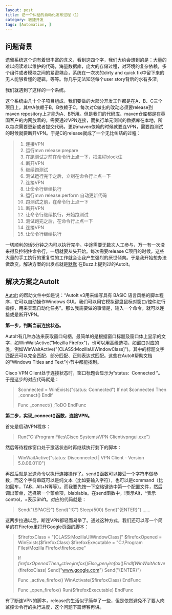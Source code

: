 ```yaml
---
layout: post
title: 记一个纠结的自动化发布过程（1）
category: 敏捷开发
tags: [Automation, ]
---
```

<h2>问题背景</h2>
遗留系统这个词有着很丰富的含义，看到这四个字，我们大约会想到的是：大量的难以阅读难以维护的代码，海量数据库，庞大的存储过程，对环境的复杂依赖，多个组件或者模块之间的紧密耦合，系统在一次次的dirty and quick fix中留下来的无人能够看懂的逻辑，等等。你几乎无法知晓每个user story背后的水有多深。

我们就遇到了这样的一个系统。

这个系统由几十个子项目组成，我们要做的大部分开发工作都是在A、B、C三个项目上，其中A依赖于B，B依赖于C。每次对C做出的改动必须要release到maven repository上才能为A、B所用。但是我们的代码库、maven仓库都是在英国客户的内网放着的，需要通过VPN连接，而执行单元测试的数据库在本地，所以每次需要更新或者提交代码，更新maven依赖的时候就要连VPN，需要跑测试的时候就要断开VPN。于是C的release就成了一个无比纠结的过程：
<blockquote>
<ol>
	<li>连接VPN</li>
	<li>运行mvn release:prepare</li>
	<li>在跑测试之前在命令行上点一下，把进程block住</li>
	<li>断开VPN</li>
	<li>继续跑测试</li>
	<li>测试运行完毕之后，立刻在命令行上点一下</li>
	<li>连接VPN</li>
	<li>让命令行继续执行</li>
	<li>运行mvn release:perform 自动更新代码</li>
	<li>跑测试之前，在命令行上点一下</li>
	<li>断开VPN</li>
	<li>让命令行继续执行，开始跑测试</li>
	<li>测试跑完之后，在命令行上点一下</li>
	<li>连接VPN</li>
	<li>让命令行继续执行</li>
</ol>
</blockquote>
一切顺利的话5分钟之内可以执行完毕。中途需要无数次人工参与，万一有一次没来得及控制住命令行，一切就要从头开始。每次需要release C项目的时候，这些大量的手工执行的重复性的工作就会让我产生强烈的厌世倾向。于是我开始想办法做改变。解决方案的出发点就是<a href="blog.nona.name">默默</a>
在Buzz上提到过的AutoIt。
<h2>解决方案之AutoIt</h2>
<a href="http://www.autoitscript.com/" target="_blank">AutoIt</a>
的帮助文件中如是说：“AutoIt v3用来编写具有 BASIC 语言风格的脚本程序，它可以自动操作Windows GUI。我们可以用它模拟键盘鼠标对窗口/控件进行操控，用来实现自动化任务”。那么我需要做的事情是，输入一个命令，就可以连接或是断开VPN。

<strong>第一步，判断当前连接状态。</strong>

AutoIt有几种办法来获取窗口句柄，最简单的是根据窗口标题及窗口体上显示的文字，如WinWaitActive("Mozilla Firefox")，也可以用高级选项，如窗口对应的类，例如WinWaitActive("[CLASS:MozillaUIWindowClass]")。其中的标题文字匹配还可以完全匹配、部分匹配、正则表达式匹配。这些在AutoIt帮助文档的“Windows Titles and Text”小节中都能找到。

Cisco VPN Client处于连接状态时，窗口标题会显示为“status:  Connected ”。于是这步的对应代码就是：
<blockquote>$connected = WinExists("status: Connected")
If not $connected Then
_connect()
EndIf

Func _connect()
;ToDO
EndFunc</blockquote>
<strong>第二步，实现_connect()函数，连接VPN。</strong>

首先是启动VPN程序：
<blockquote>Run("C:\Program Files\Cisco Systems\VPN Client\vpngui.exe")</blockquote>
然后等待程序窗口处于激活状态时再继续执行剩下的脚本：
<blockquote>WinWaitActive("status: Disconnected | VPN Client - Version 5.0.06.0110")</blockquote>
再然后就是发送命令以执行连接操作了。send()函数可以接受一个字符串做参数，而这个字符串既可以是纯文本（比如要输入字符），也可以是command（比如回车，TAB，Alt+N等等）。而我要先按一下空格键选中第一个配置文件，然后调出菜单，选择第一个菜单项，blablabla。在send函数中，!表示Alt，^表示control，+表示Shift。对应的代码就是：
<blockquote>Send("{SPACE}")
Send("!C")
Sleep(500)
Send("{ENTER}")
......</blockquote>
这两步拉通以后，断连VPN都轻而易举了。通过这种方式，我们还可以写一个简单的在Firefox里打开Google页面的脚本：
<blockquote>$firefoxClass = "[CLASS:MozillaUIWindowClass]"
$firefoxOpened = WinExists($firefoxClass)
$firefoxExecutable = "C:\Program Files\Mozilla Firefox\firefox.exe"

If $firefoxOpened Then
_active_firefox()
Else
_open_firefox()
EndIf
WinWaitActive($firefoxClass)
Send("www.google.com")
Send("{ENTER}")

Func _active_firefox()
WinActivate($firefoxClass)
EndFunc

Func _open_firefox()
Run($firefoxExecutable)
EndFunc</blockquote>
有了断连VPN的脚本，release的生活似乎简单了一些，但是依然避免不了要人肉监控命令行的执行进度，这个问题下篇博客再讲。